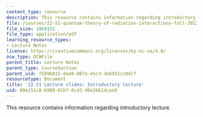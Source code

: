 ```yaml
---
content_type: resource
description: This resource contains information regarding introductory lecture.
file: /courses/22-51-quantum-theory-of-radiation-interactions-fall-2012/89e151c8b98001bf0cd3d6e26b1dcaa9_MIT22_51F12_intro.pdf
file_size: 1864152
file_type: application/pdf
learning_resource_types:
- Lecture Notes
license: https://creativecommons.org/licenses/by-nc-sa/4.0/
ocw_type: OCWFile
parent_title: Lecture Notes
parent_type: CourseSection
parent_uid: f589b815-dee8-087a-e5c3-3e6932cc8dcf
resourcetype: Document
title: '22.51 Lecture slides: Introductory lecture'
uid: 89e151c8-b980-01bf-0cd3-d6e26b1dcaa9
---
```

This resource contains information regarding introductory lecture.